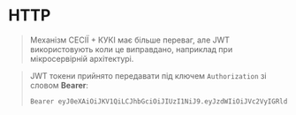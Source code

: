 # HTTP

> Механізм СЕСІЇ + КУКІ має більше переваг, але JWT використовують коли це виправдано, наприклад при мікросервірній архітектурі.

> JWT токени прийнято передавати під ключем `Authorization` зі словом **Bearer**:
> ```txt
> Bearer eyJ0eXAiOiJKV1QiLCJhbGciOiJIUzI1NiJ9.eyJzdWIiOiJVc2VyIGRldGFpbHMiLCJpc3MiOiJzcHJpbmctc2VjdXJpdHktd2l0aC1qd3QiLCJleHAiOjE2NjQ4MDQzOTAsImlhdCI6MTY2NDgwMDc5MCwidXNlcm5hbWUiOiJ1c2VyMTAwIn0.1pP_8hbe60QQpF0_zeds5EYwRvY1Ildw53AMsx8Q_NM
> ```
